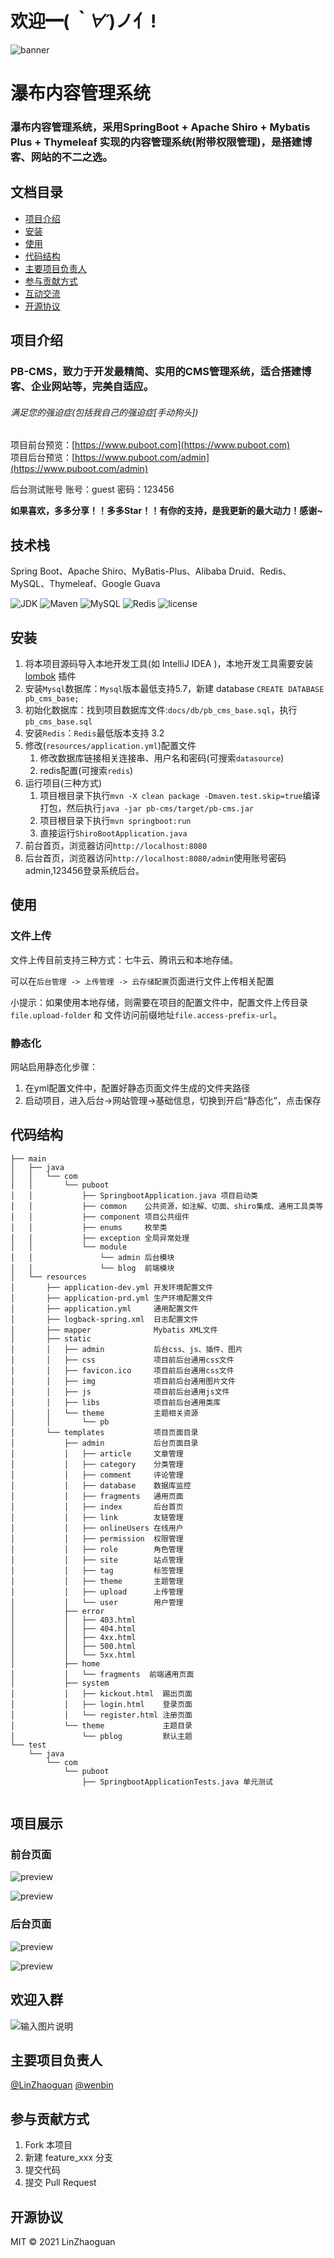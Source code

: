 # 欢迎━(*｀∀´*)ノ亻!

![banner](https://www.puboot.com/u/20201208/PUBOOT-BLUE_1607403374598.gif)

# 瀑布内容管理系统

### 瀑布内容管理系统，采用SpringBoot + Apache Shiro + Mybatis Plus + Thymeleaf 实现的内容管理系统(附带权限管理)，是搭建博客、网站的不二之选。


## 文档目录

- [项目介绍](#项目介绍)
- [安装](#安装)
- [使用](#使用)
- [代码结构](#代码结构)
- [主要项目负责人](#主要项目负责人)
- [参与贡献方式](#参与贡献方式)
- [互动交流](#互动交流)
- [开源协议](#开源协议)


## 项目介绍

### **PB-CMS**，致力于开发最精简、实用的CMS管理系统，适合搭建博客、企业网站等，完美自适应。
###### 满足您的强迫症(包括我自己的强迫症[手动狗头])

项目前台预览：[https://www.puboot.com](https://www.puboot.com) <br/>
项目后台预览：[https://www.puboot.com/admin](https://www.puboot.com/admin) <br/>

后台测试账号 账号：guest 密码：123456

**如果喜欢，多多分享！！多多Star！！有你的支持，是我更新的最大动力！感谢~**

## 技术栈
Spring Boot、Apache Shiro、MyBatis-Plus、Alibaba Druid、Redis、MySQL、Thymeleaf、Google Guava<br/>

![JDK](https://img.shields.io/badge/JDK-1.8-green.svg)
![Maven](https://img.shields.io/badge/Maven-3.3.9-green.svg)
![MySQL](https://img.shields.io/badge/MySQL-5.7-green.svg)
![Redis](https://img.shields.io/badge/Redis-3.0.503-green.svg)
![license](https://img.shields.io/badge/license-MIT-yellow.svg)

## 安装

1. 将本项目源码导入本地开发工具(如 IntelliJ IDEA )，本地开发工具需要安装 [lombok](https://projectlombok.org/) 插件
2. 安装`Mysql`数据库：`Mysql`版本最低支持5.7，新建 database `CREATE DATABASE pb_cms_base;`
3. 初始化数据库：找到项目数据库文件:`docs/db/pb_cms_base.sql`，执行 `pb_cms_base.sql`
4. 安装`Redis`：`Redis`最低版本支持 3.2
5. 修改(`resources/application.yml`)配置文件
    1. 修改数据库链接相关连接串、用户名和密码(可搜索`datasource`)
    2. redis配置(可搜索`redis`)
6. 运行项目(三种方式)
    1. 项目根目录下执行`mvn -X clean package -Dmaven.test.skip=true`编译打包，然后执行`java -jar pb-cms/target/pb-cms.jar`
    2. 项目根目录下执行`mvn springboot:run`
    3. 直接运行`ShiroBootApplication.java`
7. 前台首页，浏览器访问`http://localhost:8080`
8. 后台首页，浏览器访问`http://localhost:8080/admin`使用账号密码admin,123456登录系统后台。


## 使用

### 文件上传

文件上传目前支持三种方式：七牛云、腾讯云和本地存储。

可以在`后台管理 -> 上传管理 -> 云存储配置`页面进行文件上传相关配置

小提示：如果使用本地存储，则需要在项目的配置文件中，配置文件上传目录`file.upload-folder` 和 文件访问前缀地址`file.access-prefix-url`。

### 静态化

网站启用静态化步骤：

1. 在yml配置文件中，配置好静态页面文件生成的文件夹路径
2. 启动项目，进入后台->网站管理->基础信息，切换到开启“静态化”，点击保存

## 代码结构

```
├── main
│   ├── java
│   │   └── com
│   │       └── puboot
│   │           ├── SpringbootApplication.java 项目启动类
│   │           ├── common    公共资源，如注解、切面、shiro集成、通用工具类等
│   │           ├── component 项目公共组件
│   │           ├── enums     枚举类
│   │           ├── exception 全局异常处理
│   │           └── module
│   │               └── admin 后台模块
│   │               └── blog  前端模块
│   └── resources
│       ├── application-dev.yml 开发环境配置文件
│       ├── application-prd.yml 生产环境配置文件
│       ├── application.yml     通用配置文件
│       ├── logback-spring.xml  日志配置文件
│       ├── mapper              Mybatis XML文件
│       ├── static
│       │   ├── admin           后台css、js、插件、图片
│       │   ├── css             项目前后台通用css文件
│       │   ├── favicon.ico     项目前后台通用css文件
│       │   ├── img             项目前后台通用图片文件
│       │   ├── js              项目前后台通用js文件
│       │   ├── libs            项目前后台通用类库
│       │   └── theme           主题相关资源
│       │       └── pb
│       └── templates           项目页面目录
│           ├── admin           后台页面目录
│           │   ├── article     文章管理
│           │   ├── category    分类管理
│           │   ├── comment     评论管理
│           │   ├── database    数据库监控
│           │   ├── fragments   通用页面
│           │   ├── index       后台首页
│           │   ├── link        友链管理
│           │   ├── onlineUsers 在线用户
│           │   ├── permission  权限管理
│           │   ├── role        角色管理
│           │   ├── site        站点管理
│           │   ├── tag         标签管理
│           │   ├── theme       主题管理
│           │   ├── upload      上传管理
│           │   └── user        用户管理
│           ├── error
│           │   ├── 403.html
│           │   ├── 404.html
│           │   ├── 4xx.html
│           │   ├── 500.html
│           │   └── 5xx.html
│           ├── home
│           │   └── fragments  前端通用页面
│           ├── system
│           │   ├── kickout.html  踢出页面
│           │   ├── login.html    登录页面
│           │   └── register.html 注册页面
│           └── theme             主题目录
│               └── pblog         默认主题
└── test
    └── java
        └── com
            └── puboot
                ├── SpringbootApplicationTests.java 单元测试


```

## 项目展示

### 前台页面

![preview](docs/img/preview-1.jpg)

![preview](docs/img/preview-2.jpg)

### 后台页面

![preview](docs/img/preview-3.png)

![preview](docs/img/preview-4.png)


## 欢迎入群

![输入图片说明](docs/img/image.png)



## 主要项目负责人

[@LinZhaoguan](https://gitee.com/LinZhaoguan)
[@wenbin](https://gitee.com/zwens)

## 参与贡献方式

1. Fork 本项目
2. 新建 feature_xxx 分支
3. 提交代码
4. 提交 Pull Request

## 开源协议

MIT © 2021 LinZhaoguan
